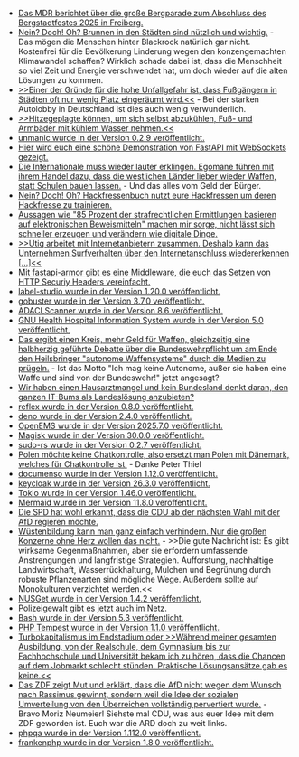 * [Das MDR berichtet über die große Bergparade zum Abschluss des Bergstadtfestes 2025 in Freiberg.](https://www.mdr.de/video/mdr-videos/a/video-935546.html)
* [Nein? Doch! Oh? Brunnen in den Städten sind nützlich und wichtig.](https://www.deutschlandfunk.de/klimawandel-gesundheit-hitzetod-klimaangst-100.html) - Das mögen die Menschen hinter Blackrock natürlich gar nicht. Kostenfrei für die Bevölkerung Linderung wegen den konzengemachten Klimawandel schaffen? Wirklich schade dabei ist, dass die Menschheit so viel Zeit und Energie verschwendet hat, um doch wieder auf die alten Lösungen zu kommen.
* [>>Einer der Gründe für die hohe Unfallgefahr ist, dass Fußgängern in Städten oft nur wenig Platz eingeräumt wird.<<](https://www.deutschlandfunk.de/fussgaenger-verkehr-stadtplanung-100.html) - Bei der starken Autolobby in Deutschland ist dies auch wenig verwunderlich.
* [>>Hitzegeplagte können, um sich selbst abzukühlen, Fuß- und Armbäder mit kühlem Wasser nehmen.<<](https://www.deutschlandfunk.de/hitzewelle-gesundheit-hitzschlag-100.html)
* [unmanic wurde in der Version 0.2.9 veröffentlicht.](https://github.com/Unmanic/unmanic/releases/tag/0.2.9)
* [Hier wird euch eine schöne Demonstration von FastAPI mit WebSockets gezeigt.](https://testdriven.io/blog/fastapi-mongo-websockets/)
* [Die Internationale muss wieder lauter erklingen. Egomane führen mit ihrem Handel dazu, dass die westlichen Länder lieber wieder Waffen, statt Schulen bauen lassen.](https://www.deutschlandfunk.de/kontrovers-nach-dem-nato-gipfel-aufruesten-um-jeden-preis-100.html) - Und das alles vom Geld der Bürger.
* [Nein? Doch! Oh? Hackfressenbuch nutzt eure Hackfressen um deren Hackfresse zu trainieren.](https://www.borncity.com/blog/2025/06/30/facebook-verwendete-private-fotos-zum-ai-training/)
* [Aussagen wie "85 Prozent der strafrechtlichen Ermittlungen basieren auf elektronischen Beweismitteln" machen mir sorge, nicht lässt sich schneller erzeugen und verändern wie digitale Dinge.](https://netzpolitik.org/2025/gesetzentwurf-polizeien-sollen-einfacher-an-digitale-beweise-kommen/)
* [>>Utiq arbeitet mit Internetanbietern zusammen. Deshalb kann das Unternehmen Surfverhalten über den Internetanschluss wiedererkennen [...]<<](https://netzpolitik.org/2025/utiq-tracking-jetzt-auch-am-internetanschluss-zu-hause/)
* [Mit fastapi-armor gibt es eine Middleware, die euch das Setzen von HTTP Securiy Headers vereinfacht.](https://github.com/inanpy/fastapi-armor)
* [label-studio wurde in der Version 1.20.0 veröffentlicht.](https://github.com/HumanSignal/label-studio/releases/tag/1.20.0)
* [gobuster wurde in der Version 3.7.0 veröffentlicht.](https://github.com/OJ/gobuster/releases/tag/v3.7.0)
* [ADACLScanner wurde in der Version 8.6 veröffentlicht.](https://github.com/canix1/ADACLScanner/releases/tag/8.6)
* [GNU Health Hospital Information System wurde in der Version 5.0 veröffentlicht.](https://lwn.net/Articles/1028010/)
* [Das ergibt einen Kreis, mehr Geld für Waffen, gleichzeitig eine halbherzig geführte Debatte über die Bundeswehrpflicht um am Ende den Heilsbringer "autonome Waffensysteme" durch die Medien zu prügeln.](https://netzpolitik.org/2025/ki-im-krieg-wir-brauchen-mehr-kritische-debatten-und-zivilgesellschaftliches-engagement/) - Ist das Motto "Ich mag keine Autonome, außer sie haben eine Waffe und sind von der Bundeswehr!" jetzt angesagt?
* [Wir haben einen Hausarztmangel und kein Bundesland denkt daran, den ganzen IT-Bums als Landeslösung anzubieten?](https://www.deutschlandfunk.de/hausarzt-deutschland-demografie-mangel-gesundheitswesen-100.html)
* [reflex wurde in der Version 0.8.0 veröffentlicht.](https://github.com/reflex-dev/reflex/releases/tag/v0.8.0)
* [deno wurde in der Version 2.4.0 veröffentlicht.](https://github.com/denoland/deno/releases/tag/v2.4.0)
* [OpenEMS wurde in der Version 2025.7.0 veröffentlicht.](https://github.com/OpenEMS/openems/releases/tag/2025.7.0)
* [Magisk wurde in der Version 30.0.0 veröffentlicht.](https://github.com/topjohnwu/Magisk/releases/tag/v30.0)
* [sudo-rs wurde in der Version 0.2.7 veröffentlicht.](https://github.com/trifectatechfoundation/sudo-rs/releases/tag/v0.2.7)
* [Polen möchte keine Chatkontrolle, also ersetzt man Polen mit Dänemark, welches für Chatkontrolle ist.](https://netzpolitik.org/2025/interne-dokumente-polen-scheitert-an-einigung-zur-chatkontrolle/) - Danke Peter Thiel
* [documenso wurde in der Version 1.12.0 veröffentlicht.](https://github.com/documenso/documenso/releases/tag/v1.12.0)
* [keycloak wurde in der Version 26.3.0 veröffentlicht.](https://github.com/keycloak/keycloak/releases/tag/26.3.0)
* [Tokio wurde in der Version 1.46.0 veröffentlicht.](https://github.com/tokio-rs/tokio/releases/tag/tokio-1.46.0)
* [Mermaid wurde in der Version 11.8.0 veröffentlicht.](https://github.com/mermaid-js/mermaid/releases/tag/mermaid%4011.8.0)
* [Die SPD hat wohl erkannt, dass die CDU ab der nächsten Wahl mit der AfD regieren möchte.](https://www.onli-blogging.de/2539/Linksammlung-272025.html)
* [Wüstenbildung kann man ganz einfach verhindern. Nur die großen Konzerne ohne Herz wollen das nicht.](https://www.deutschlandfunk.de/klimawandel-wueste-landwirtschaft-desertifikation-100.html) - >>Die gute Nachricht ist: Es gibt wirksame Gegenmaßnahmen, aber sie erfordern umfassende Anstrengungen und langfristige Strategien. Aufforstung, nachhaltige Landwirtschaft, Wasserrückhaltung, Mulchen und Begrünung durch robuste Pflanzenarten sind mögliche Wege. Außerdem sollte auf Monokulturen verzichtet werden.<<
* [NUSGet wurde in der Version 1.4.2 veröffentlicht.](https://wiidatabase.de/nusget-v1-4-2/)
* [Polizeigewalt gibt es jetzt auch im Netz.](https://netzpolitik.org/2025/hausdurchsuchung-wegen-tweet-dieser-mann-hat-sein-digitales-leben-verloren-weil-er-ein-foto-postete/)
* [Bash wurde in der Version 5.3 veröffentlicht.](https://www.phoronix.com/news/GNU-Bash-5.3)
* [PHP Tempest wurde in der Version 1.1.0 veröffentlicht.](https://github.com/tempestphp/tempest-framework/releases/tag/v1.1.0)
* [Turbokapitalismus im Endstadium oder >>Während meiner gesamten Ausbildung, von der Realschule, dem Gymnasium bis zur Fachhochschule und Universität bekam ich zu hören, dass die Chancen auf dem Jobmarkt schlecht stünden. Praktische Lösungsansätze gab es keine.<<](https://netzpolitik.org/2025/trugbild-das-suesse-leben/)
* [Das ZDF zeigt Mut und erklärt, dass die AfD nicht wegen dem Wunsch nach Rassimus gewinnt, sondern weil die Idee der sozialen Umverteilung von den Überreichen vollständig pervertiert wurde.](https://www.youtube.com/watch?v=LZLZJWVFZvs) - Bravo Moriz Neumeier! Siehste mal CDU, was aus euer Idee mit dem ZDF geworden ist. Euch war die ARD doch zu weit links.
* [phpqa wurde in der Version 1.112.0 veröffentlicht.](https://github.com/jakzal/phpqa/releases/tag/v1.112.0)
* [frankenphp wurde in der Version 1.8.0 veröffentlicht.](https://github.com/php/frankenphp/releases/tag/v1.8.0)
